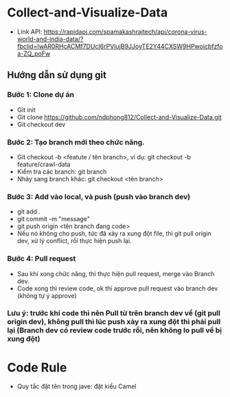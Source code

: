 # Collect-and-Visualize-Data
- Link API: https://rapidapi.com/spamakashrajtech/api/corona-virus-world-and-india-data/?fbclid=IwAR0RHcACMf7DUcI6rPVIujB9JJoyTE2Y44CXSW9HPwoicbfzfoa-ZQ_poFw
## Hướng dẫn sử dụng git
### Bước 1: Clone dự án
- Git init
- Git clone https://github.com/ndphong812/Collect-and-Visualize-Data.git
- Git checkout dev
### Bước 2: Tạo branch mới theo chức năng. 
- Git checkout -b <featute / tên branch>, ví dụ: git checkout -b feature/crawl-data
- Kiểm tra các branch: git branch
- Nhảy sang branch khác: git checkout <tên branch>
### Bước 3: Add vào local, và push (push vào branch dev)
- git add .
- git commit -m "message"
- git push origin <tên branch đang code>
- Nếu nó không cho push, tức đã xảy ra xung đột file, thì git pull origin dev, xử lý conflict, rồi thực hiện push lại.
### Bước 4: Pull request
- Sau khi xong chức năng, thì thực hiện pull request, merge vào Branch dev.
- Code xong thì review code, ok thì approve pull request vào branch dev (không tự ý approve)
### Lưu ý: trước khi code thì nên Pull từ trên branch dev về (git pull origin dev), không pull thì lúc push xảy ra xung đột thì phải pull lại (Branch dev có review code trước rồi, nên không lo pull về bị xung đột)
# Code Rule
- Quy tắc đặt tên trong jave: đặt kiểu Camel
